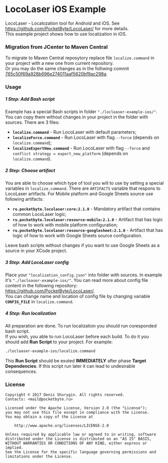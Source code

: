 # LocoLaser iOS Example
LocoLaser - Localozation tool for Android and iOS. See https://github.com/PocketByte/LocoLaser/ for more details.
<br>This example project shows how to use localization in iOS.

### Migration from JCenter to Maven Central
To migrate to Maven Central reposytory replace file `localize.command` in your project with a new one from current repository.  
Or you may do the same changes as in the folliwing commit [765c50f69a928b696e274011aaf5620bf9ac298a](https://github.com/PocketByte/locolaser-ios-example/commit/765c50f69a928b696e274011aaf5620bf9ac298a).

### Usage
##### 1 Step: Add Bash script
Example has a special Bash scripts in folder `"./locloaser-example-ios/"`. You can copy them without changes in your project in the folder with sources. There are 3 files:
- **`localize.command`** - Run LocoLaser with default parameters;
- **`localizeForce.command`** - Run LocoLaser with flag `--force` (depends on `localize.command`);
- **`localizeExportNew.command`** - Run LocoLaser with flag `--force` and `conflict strategy = export_new_platform` (depends on `localize.command`).

##### 2 Step: Choose artifact
You are able to choose which type of tool you will to use by setting a special variables in `localize.command`. There are `ARTIFACTS` variable that respons to LocoLaser artifacts. For Mobile platform and Google Sheets source use following artifacts:
- **`ru.pocketbyte.locolaser:core:2.1.0`** - Mandatory artifact that contains common LocoLaser logic;
- **`ru.pocketbyte.locolaser:resource-mobile:2.1.0`** - Artifact that has logic of how to work with mobile platform configuration;
- **`ru.pocketbyte.locolaser:resource-googlesheet:2.1.0`** - Artifact that has logic of how to work with Google Sheets source configuration.

Leave bash scripts without changes if you want to use Google Sheets as a source in your XCode project.

##### 3 Step: Add LocoLaser config
Place your `"localization_config.json"` into folder with sources. In example it's `"./locloaser-example-ios/"`. You can read more about config file content in the following repository: https://github.com/PocketByte/LocoLaser/.
<br>You can change name and location of config file by changing variable **`CONFIG_FILE`** in `localize.command`.

##### 4 Step: Run localization
All preparation are done. To run localization you should run coresponded bash script.
<br> If you wish, you able to run LocoLaser before each build. To do it you should add **Run Script** to your project. For example:
``` Bash
./locloaser-example-ios/localize.command
```
This **Run Script** should be exuted **IMMEDIATELY** after phase **Target Dependencies**. If this script run later it can lead to undesirable consequences.

### License
```
Copyright © 2017 Denis Shurygin. All rights reserved.
Contacts: <mail@pocketbyte.ru>

Licensed under the Apache License, Version 2.0 (the "License");
you may not use this file except in compliance with the License.
You may obtain a copy of the License at

    http://www.apache.org/licenses/LICENSE-2.0

Unless required by applicable law or agreed to in writing, software
distributed under the License is distributed on an "AS IS" BASIS,
WITHOUT WARRANTIES OR CONDITIONS OF ANY KIND, either express or implied.
See the License for the specific language governing permissions and
limitations under the License.
```
